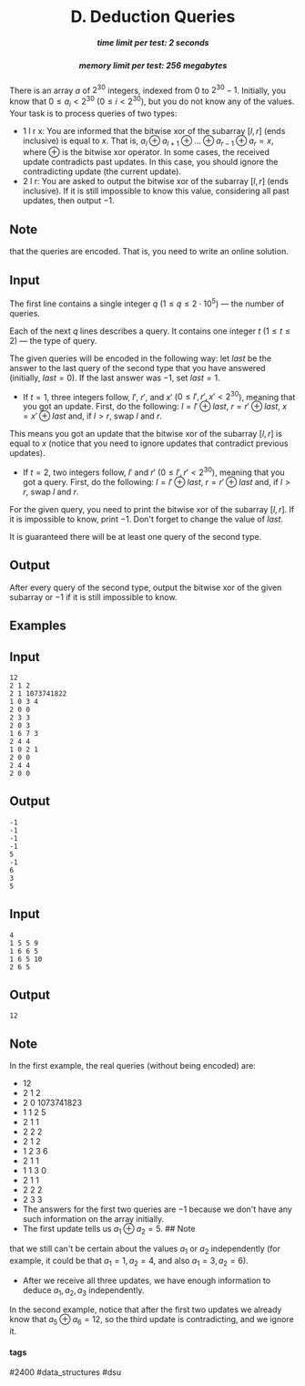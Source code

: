 <h1 style='text-align: center;'> D. Deduction Queries</h1>

<h5 style='text-align: center;'>time limit per test: 2 seconds</h5>
<h5 style='text-align: center;'>memory limit per test: 256 megabytes</h5>

There is an array $a$ of $2^{30}$ integers, indexed from $0$ to $2^{30}-1$. Initially, you know that $0 \leq a_i < 2^{30}$ ($0 \leq i < 2^{30}$), but you do not know any of the values. Your task is to process queries of two types:

* 1 l r x: You are informed that the bitwise xor of the subarray $[l, r]$ (ends inclusive) is equal to $x$. That is, $a_l \oplus a_{l+1} \oplus \ldots \oplus a_{r-1} \oplus a_r = x$, where $\oplus$ is the bitwise xor operator. In some cases, the received update contradicts past updates. In this case, you should ignore the contradicting update (the current update).
* 2 l r: You are asked to output the bitwise xor of the subarray $[l, r]$ (ends inclusive). If it is still impossible to know this value, considering all past updates, then output $-1$.

## Note

 that the queries are encoded. That is, you need to write an online solution.

## Input

The first line contains a single integer $q$ ($1 \leq q \leq 2 \cdot 10^5$) — the number of queries.

Each of the next $q$ lines describes a query. It contains one integer $t$ ($1 \leq t \leq 2$) — the type of query.

The given queries will be encoded in the following way: let $last$ be the answer to the last query of the second type that you have answered (initially, $last = 0$). If the last answer was $-1$, set $last = 1$.

* If $t = 1$, three integers follow, $l'$, $r'$, and $x'$ ($0 \leq l', r', x' < 2^{30}$), meaning that you got an update. First, do the following: $l = l' \oplus last$, $r = r' \oplus last$, $x = x' \oplus last$ and, if $l > r$, swap $l$ and $r$.

This means you got an update that the bitwise xor of the subarray $[l, r]$ is equal to $x$ (notice that you need to ignore updates that contradict previous updates).
* If $t = 2$, two integers follow, $l'$ and $r'$ ($0 \leq l', r' < 2^{30}$), meaning that you got a query. First, do the following: $l = l' \oplus last$, $r = r' \oplus last$ and, if $l > r$, swap $l$ and $r$.

For the given query, you need to print the bitwise xor of the subarray $[l, r]$. If it is impossible to know, print $-1$. Don't forget to change the value of $last$.

It is guaranteed there will be at least one query of the second type.

## Output

After every query of the second type, output the bitwise xor of the given subarray or $-1$ if it is still impossible to know.

## Examples

## Input


```
12  
2 1 2  
2 1 1073741822  
1 0 3 4  
2 0 0  
2 3 3  
2 0 3  
1 6 7 3  
2 4 4  
1 0 2 1  
2 0 0  
2 4 4  
2 0 0  

```
## Output


```
-1  
-1  
-1  
-1  
5  
-1  
6  
3  
5  

```
## Input


```
4  
1 5 5 9  
1 6 6 5  
1 6 5 10  
2 6 5  

```
## Output


```
12  

```
## Note

In the first example, the real queries (without being encoded) are:

* 12
* 2 1 2
* 2 0 1073741823
* 1 1 2 5
* 2 1 1
* 2 2 2
* 2 1 2
* 1 2 3 6
* 2 1 1
* 1 1 3 0
* 2 1 1
* 2 2 2
* 2 3 3
* The answers for the first two queries are $-1$ because we don't have any such information on the array initially.
* The first update tells us $a_1 \oplus a_2 = 5$. ## Note

 that we still can't be certain about the values $a_1$ or $a_2$ independently (for example, it could be that $a_1 = 1, a_2 = 4$, and also $a_1 = 3, a_2 = 6$).
* After we receive all three updates, we have enough information to deduce $a_1, a_2, a_3$ independently.

In the second example, notice that after the first two updates we already know that $a_5 \oplus a_6 = 12$, so the third update is contradicting, and we ignore it.



#### tags 

#2400 #data_structures #dsu 